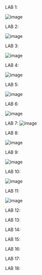 LAB 1:

![image](https://github.com/user-attachments/assets/1b75d341-8978-4df8-b97d-986b73c6acd8)

LAB 2:

![image](https://github.com/user-attachments/assets/f79109ed-e93e-4134-b5b6-64375b4faea1)

LAB 3:

![image](https://github.com/user-attachments/assets/ee4917be-fd27-4915-b66a-29406a791515)

LAB 4:

![image](https://github.com/user-attachments/assets/2445f64a-6b26-4be9-8bd6-0c48e6665a82)


LAB 5:

![image](https://github.com/user-attachments/assets/00d8f07c-5927-43f9-83d2-b9d4dfa2e75d)

LAB 6:

![image](https://github.com/user-attachments/assets/8b561e64-e0c2-4d3e-9262-b3f1862b592d)

LAB 7:
![image](https://github.com/user-attachments/assets/08699c05-0749-44b4-8dfd-0e5ac931a1a5)


LAB 8:

![image](https://github.com/user-attachments/assets/12bd108b-3faa-4602-a64b-227601299296)


LAB 9:

![image](https://github.com/user-attachments/assets/f5cb665a-fb00-4f13-a2a3-d4438ba1183b)


LAB 10:

![image](https://github.com/user-attachments/assets/5069018c-2ff0-4cde-bdd4-9bcff7ed3c47)

LAB 11:

![image](https://github.com/user-attachments/assets/9381a2ea-9ccf-44d0-8c76-8942b2195c41)


LAB 12:


LAB 13:


LAB 14:


LAB 15:


LAB 16:


LAB 17:


LAB 18:
